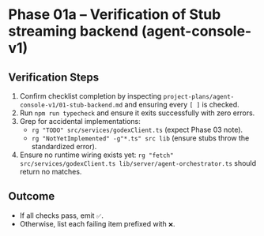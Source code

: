 # Phase 01a – Verification of Stub streaming backend (agent-console-v1)

## Verification Steps
1. Confirm checklist completion by inspecting `project-plans/agent-console-v1/01-stub-backend.md` and ensuring every `[ ]` is checked.
2. Run `npm run typecheck` and ensure it exits successfully with zero errors.
3. Grep for accidental implementations:
   - `rg "TODO" src/services/godexClient.ts` (expect Phase 03 note).
   - `rg "NotYetImplemented" -g"*.ts" src lib` (ensure stubs throw the standardized error).
4. Ensure no runtime wiring exists yet: `rg "fetch" src/services/godexClient.ts lib/server/agent-orchestrator.ts` should return no matches.

## Outcome
- If all checks pass, emit `✅`.
- Otherwise, list each failing item prefixed with `❌`.
